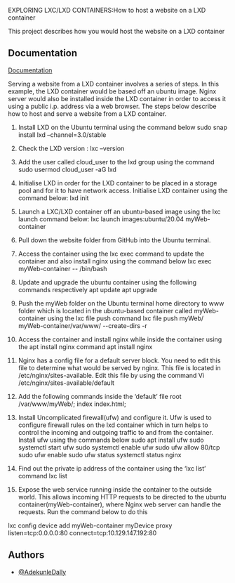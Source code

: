 EXPLORING LXC/LXD CONTAINERS:How to host a website on a LXD container

This project describes how you would host the website on a LXD container


## Documentation

[Documentation](https://linktodocumentation)

Serving a website from a LXD container involves a series of steps. In this example, the LXD container would be based off an ubuntu image. Nginx server would also be installed inside the LXD container in order to access it using a public i.p. address via a web browser. The steps below describe how to host and serve a website from a LXD container.
1.	Install LXD on the Ubuntu terminal using the command below                                                      sudo snap install lxd  –channel=3.0/stable
2.	Check the LXD version :    lxc –version
3.	Add the user called cloud_user to the lxd group using the command 
sudo usermod cloud_user -aG lxd
4.	Initialise LXD in order for the LXD container to be placed in a storage pool and for it to have network access. Initialise LXD container using the command below:
lxd init
5.	Launch a LXC/LXD container off an ubuntu-based image using the lxc launch command below:
lxc launch images:ubuntu/20.04 myWeb-container
6.	Pull down the website folder from GitHub into the Ubuntu terminal.
7.	Access the container using the lxc exec command to update the container and also install nginx using the command below
lxc exec myWeb-container -- /bin/bash
8.	Update and upgrade the ubuntu container using the following commands respectively
apt update 
apt upgrade
9.	Push the myWeb folder on the Ubuntu terminal home directory to www folder which is located in the ubuntu-based container called myWeb-container  using the lxc file push command
lxc file push myWeb/  myWeb-container/var/www/  --create-dirs  -r
10.	Access the container and install nginx while inside the container using the apt install nginx command
apt install nginx  
   
11.	 Nginx has a config file for a default server block. You need to edit this file to determine what would be served by nginx. This file is located in /etc/nginx/sites-available.  Edit this file by using the command 
Vi   /etc/nginx/sites-available/default
12.	  Add the following commands inside the ‘default’ file
root /var/www/myWeb/;
index  index.html;
13.	Install Uncomplicated firewall(ufw) and configure it. Ufw is used to configure firewall rules on the lxd container which in turn helps to control the incoming and outgoing traffic to and from the container. Install ufw using the commands below
sudo apt install ufw
sudo systemctl start ufw
sudo systemctl enable ufw
sudo ufw allow 80/tcp
sudo ufw enable
sudo ufw status
systemctl status nginx

14.	Find out the private ip address of the container using the ‘lxc list’ command
lxc list

15.	Expose the web service running inside the container to the outside world. This allows incoming HTTP requests to be directed to the ubuntu container(myWeb-container), where Nginx web server can handle the requests. Run the command below to do this


lxc config device add myWeb-container myDevice proxy listen=tcp:0.0.0.0:80 connect=tcp:10.129.147.192:80




## Authors

- [@AdekunleDally](https://www.github.com/AdekunleDally)




